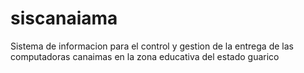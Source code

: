 # siscanaiama
Sistema de informacion para el control y gestion de la entrega de las computadoras canaimas en la zona educativa del estado guarico
